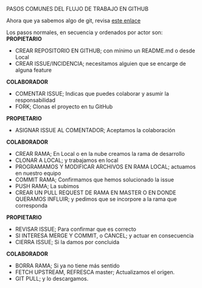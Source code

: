 PASOS COMUNES DEL FLUJO DE TRABAJO EN GITHUB

Ahora que ya sabemos algo de git, revisa [este enlace](https://victorhckinthefreeworld.com/2018/08/09/6-errores-comunes-al-utilizar-git-y-como-solucionarlos/)

Los pasos normales, en secuencia y ordenados por actor son:   
**PROPIETARIO**
- CREAR REPOSITORIO EN GITHUB; con mínimo un README.md o desde Local
- CREAR ISSUE/INCIDENCIA; necesitamos alguien que se encarge de alguna feature  

**COLABORADOR**  
- COMENTAR ISSUE; Indicas que puedes colaborar y asumir la responsabilidad
- FORK; Clonas el proyecto en tu GitHub  

**PROPIETARIO**  
- ASIGNAR ISSUE AL COMENTADOR; Aceptamos la colaboración

**COLABORADOR**  
- CREAR RAMA; En Local o en la nube creamos la rama de desarrollo
- CLONAR A LOCAL; y trabajamos en local
- PROGRAMAMOS Y MODIFICAR ARCHIVOS EN RAMA LOCAL; actuamos en nuestro equipo
- COMMIT RAMA; Confirmamos que hemos solucionado la issue
- PUSH RAMA; La subimos
- CREAR UN PULL REQUEST DE RAMA EN MASTER O EN DONDE QUERAMOS INFLUIR; y pedimos que se incorpore a la rama que corresponda

**PROPIETARIO**  
- REVISAR ISSUE; Para confirmar que es correcto
- SI INTERESA MERGE Y COMMIT, o CANCEL; y actuar en consecuencia
- CIERRA ISSUE; Si la damos por concluida

**COLABORADOR**  
- BORRA RAMA; Si ya no tiene más sentido
- FETCH UPSTREAM, REFRESCA master; Actualizamos el origen.
- GIT PULL; y lo descargamos.


